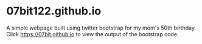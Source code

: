 # 07bit122.github.io
A simple webpage built using twitter bootstrap for my mom's 50th birthday. Click https://07bit.github.io to view the output of the bootstrap code.
